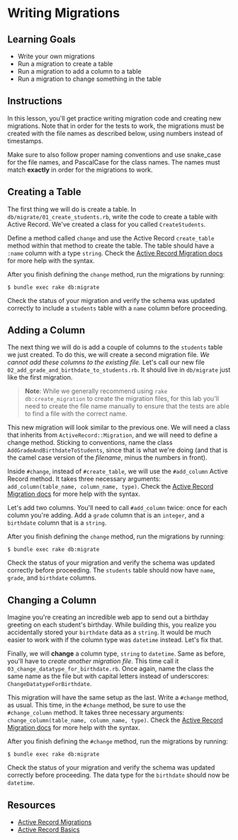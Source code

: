 # Writing Migrations

## Learning Goals

- Write your own migrations
- Run a migration to create a table
- Run a migration to add a column to a table
- Run a migration to change something in the table

## Instructions

In this lesson, you'll get practice writing migration code and creating new
migrations. Note that in order for the tests to work, the migrations must be
created with the file names as described below, using numbers instead of
timestamps.

Make sure to also follow proper naming conventions and use snake_case for the
file names, and PascalCase for the class names. The names must match **exactly**
in order for the migrations to work.

## Creating a Table

The first thing we will do is create a table. In
`db/migrate/01_create_students.rb`, write the code to create a table with Active
Record. We've created a class for you called `CreateStudents`.

Define a method called `change` and use the Active Record `create_table` method
within that method to create the table. The table should have a `:name` column
with a type `string`. Check the
[Active Record Migration docs][guide-migrations] for more help with the syntax.

After you finish defining the `change` method, run the migrations by running:

```console
$ bundle exec rake db:migrate
```

Check the status of your migration and verify the schema was updated correctly
to include a `students` table with a `name` column before proceeding.

## Adding a Column

The next thing we will do is add a couple of columns to the `students` table we
just created. To do this, we will create a second migration file. _We cannot add
these columns to the existing file._ Let's call our new file
`02_add_grade_and_birthdate_to_students.rb`. It should live in `db/migrate` just
like the first migration.

> **Note**: While we generally recommend using `rake db:create_migration` to create
> the migration files, for this lab you'll need to create the file name manually
> to ensure that the tests are able to find a file with the correct name.

This new migration will look similar to the previous one. We will need a class
that inherits from `ActiveRecord::Migration`, and we will need to define a
change method. Sticking to conventions, name the class
`AddGradeAndBirthdateToStudents`, since that is what we're doing (and that is
the camel case version of the _filename_, minus the numbers in front).

Inside `#change`, instead of `#create_table`, we will use the `#add_column`
Active Record method. It takes three necessary arguments:
`add_column(table_name, column_name, type)`. Check the
[Active Record Migration docs][guide-migrations] for more help with the syntax.

Let's add two columns. You'll need to call `#add_column` twice: once for each
column you're adding. Add a `grade` column that is an `integer`, and a
`birthdate` column that is a `string`.

After you finish defining the `change` method, run the migrations by running:

```console
$ bundle exec rake db:migrate
```

Check the status of your migration and verify the schema was updated correctly
before proceeding. The `students` table should now have `name`, `grade`, and
`birthdate` columns.

## Changing a Column

Imagine you're creating an incredible web app to send out a birthday greeting on
each student's birthday. While building this, you realize you accidentally
stored your `birthdate` data as a `string`. It would be much easier to work with
if the column type was `datetime` instead. Let's fix that.

Finally, we will **change** a column type, `string` to `datetime`. Same as
before, you'll have to _create another migration file_. This time call it
`03_change_datatype_for_birthdate.rb`. Once again, name the class the same name
as the file but with capital letters instead of underscores:
`ChangeDatatypeForBirthdate`.

This migration will have the same setup as the last. Write a `#change` method,
as usual. This time, in the `#change` method, be sure to use the
`#change_column` method. It takes three necessary arguments:
`change_column(table_name, column_name, type)`. Check the
[Active Record Migration docs][guide-migrations] for more help with the syntax.

After you finish defining the `#change` method, run the migrations by running:

```console
$ bundle exec rake db:migrate
```

Check the status of your migration and verify the schema was updated correctly
before proceeding. The data type for the `birthdate` should now be `datetime`.

## Resources

- [Active Record Migrations][guide-migrations]
- [Active Record Basics][active_record_basics]

[guide-migrations]: https://guides.rubyonrails.org/active_record_migrations.html
[active_record_basics]: http://guides.rubyonrails.org/active_record_basics.html
